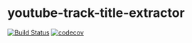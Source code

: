 # youtube-track-title-extractor

[![Build Status](https://travis-ci.com/angelkar/youtube-track-title-extractor.svg?branch=master)](https://travis-ci.com/angelkar/youtube-track-title-extractor)
[![codecov](https://codecov.io/gh/angelkar/youtube-track-title-extractor/branch/master/graph/badge.svg)](https://codecov.io/gh/angelkar/youtube-track-title-extractor)